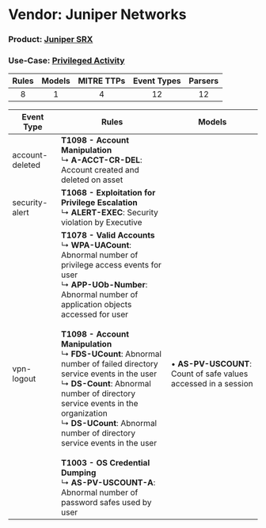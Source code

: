 Vendor: Juniper Networks
========================
### Product: [Juniper SRX](../ds_juniper_networks_juniper_srx.md)
### Use-Case: [Privileged Activity](../../../../UseCases/uc_privileged_activity.md)

| Rules | Models | MITRE TTPs | Event Types | Parsers |
|:-----:|:------:|:----------:|:-----------:|:-------:|
|   8   |   1    |     4      |     12      |   12    |

| Event Type      | Rules                                                                                                                                                                                                                                                                                                                                                                                                                                                                                                                                                                                                                                | Models                                                              |
| --------------- | ------------------------------------------------------------------------------------------------------------------------------------------------------------------------------------------------------------------------------------------------------------------------------------------------------------------------------------------------------------------------------------------------------------------------------------------------------------------------------------------------------------------------------------------------------------------------------------------------------------------------------------ | ------------------------------------------------------------------- |
| account-deleted | <b>T1098 - Account Manipulation</b><br> ↳ <b>A-ACCT-CR-DEL</b>: Account created and deleted on asset                                                                                                                                                                                                                                                                                                                                                                                                                                                                                                                                 |                                                                     |
| security-alert  | <b>T1068 - Exploitation for Privilege Escalation</b><br> ↳ <b>ALERT-EXEC</b>: Security violation by Executive                                                                                                                                                                                                                                                                                                                                                                                                                                                                                                                        |                                                                     |
| vpn-logout      | <b>T1078 - Valid Accounts</b><br> ↳ <b>WPA-UACount</b>: Abnormal number of privilege access events for user<br> ↳ <b>APP-UOb-Number</b>: Abnormal number of application objects accessed for user<br><br><b>T1098 - Account Manipulation</b><br> ↳ <b>FDS-UCount</b>: Abnormal number of failed directory service events in the user<br> ↳ <b>DS-Count</b>: Abnormal number of directory service events in the organization<br> ↳ <b>DS-UCount</b>: Abnormal number of directory service events in the user<br><br><b>T1003 - OS Credential Dumping</b><br> ↳ <b>AS-PV-USCOUNT-A</b>: Abnormal number of password safes used by user |  • <b>AS-PV-USCOUNT</b>: Count of safe values accessed in a session |